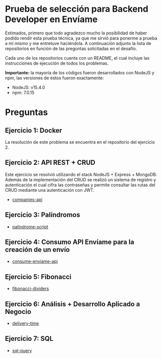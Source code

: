 # Prueba de selección para Backend Developer en Envíame

Estimados, primero que todo agradezco mucho la posibilidad de haber podido rendir esta prueba técnica, ya que me sirvió para ponerme a
prueba a mí mismo y me entretuve haciéndola. A continuación adjunto la lista de repositorios en función de las preguntas solicitadas
en el desafío.

Cada uno de los repositorios cuenta con un README, el cual incluye las instrucciones de ejecución de todos los problemas.

**Importante:** la mayoría de los códigos fueron desarrollados con NodeJS y npm, las versiones de éstos fueron exactamente:

- NodeJS: v15.4.0
- npm: 7.0.15

# Preguntas

## Ejercicio 1: Docker

La resolución de este problema se encuentra en el repositorio del ejercicio 2.

## Ejercicio 2: API REST + CRUD

Este ejercicio se resolvió utilizando el stack NodeJS + Express + MongoDB. Además de la implementación del CRUD se realizó un
sistema de registro y autenticación el cual cifra las contraseñas y permite consultar las rutas del CRUD mediante una autenticación
con JWT.

- [companies-api](https://github.com/DixonOrtiz/companies-api)

## Ejercicio 3: Palíndromos

- [palindrome-script](https://github.com/DixonOrtiz/palindrome-script)

## Ejercicio 4: Consumo API Envíame para la creación de un envío

- [consume-enviame-api](https://github.com/DixonOrtiz/consume-enviame-api)

## Ejercicio 5: Fibonacci

- [fibonacci-dividers](https://github.com/DixonOrtiz/fibonacci-dividers)

## Ejercicio 6: Análisis + Desarrollo Aplicado a Negocio

- [delivery-time](https://github.com/DixonOrtiz/delivery-time)

## Ejercicio 7: SQL

- [sql-query](https://github.com/DixonOrtiz/sql-query)
